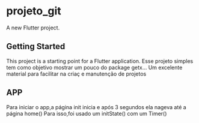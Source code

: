 # projeto_git

A new Flutter project.

## Getting Started

This project is a starting point for a Flutter application.
Esse projeto simples tem como objetivo mostrar  um pouco do package getx...
Um excelente material para facilitar na criaç  e  manutenção de  projetos

##  APP

Para iniciar o app,a página  init inicia  e após 3 segundos ela nageva  até a página home()
Para isso,foi usado um initState() com um Timer() 
